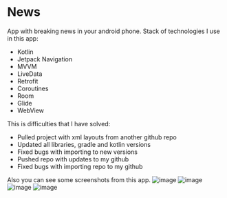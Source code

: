# News

App with breaking news in your android phone. Stack of technologies I use in this app:

- Kotlin
- Jetpack Navigation
- MVVM
- LiveData
- Retrofit
- Coroutines
- Room
- Glide
- WebView

This is difficulties that I have solved:

- Pulled project with xml layouts from another github repo
- Updated all libraries, gradle and kotlin versions
- Fixed bugs with importing to new versions
- Pushed repo with updates to my github 
- Fixed bugs with importing repo to my github

Also you can see some screenshots from this app.
![image](https://user-images.githubusercontent.com/63496492/177796671-bae6bf8e-ea69-4f2b-a397-e6b0fc9a9f77.png)
![image](https://user-images.githubusercontent.com/63496492/177796751-dce7986c-269b-4aa3-a23d-6b136c9fe0fa.png)
![image](https://user-images.githubusercontent.com/63496492/177796821-7b09e792-73b1-4e7f-abde-40d20e77f71e.png)
![image](https://user-images.githubusercontent.com/63496492/177796921-6241ea76-2a11-4da2-b864-8b43453a8b00.png)

